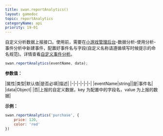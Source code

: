 ```yaml
---
title: swan.reportAnalytics()
layout: gamedoc
topic: reportAnalytics
categoryName: api
priority: 19-01
---
```


自定义分析数据上报接口。使用前，需要在[小游戏管理后台](https://smartprogram.baidu.com/developer/applist.html)-数据分析-使用分析-事件分析中新建事件，配置好事件名与字段(自定义名称请遵循填写时候提示的命名规范)。详情查看[自定义事件分析](/game/data/feature/custom/)。

```js
swan.reportAnalytics(eventName, data);
```

**参数值：**

|属性|类型|默认值|是否必填|描述|
|-|-|-|-|-|-|
|eventName|string||是|事件名|
|data|Object| |否|上报的自定义数据，key 为配置中的字段名，value 为上报的数据|

**示例：**

```js
swan.reportAnalytics('purchase', {
    price: 120,
    color: 'red'
})
```